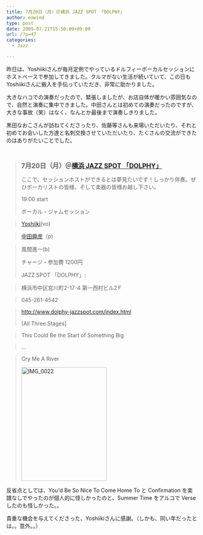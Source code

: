 ```yaml
---
title: 7月20日（月）＠横浜 JAZZ SPOT 「DOLPHY」
author: eawind
type: post
date: 2009-07-21T15:50:09+09:00
url: /?p=47
categories:
  - Jazz

---
```

昨日は、Yoshiikiさんが毎月定例でやっているドルフィーボーカルセッションにホストベースで参加してきました。クルマがない生活が続いていて、この日もYoshiikiさんに搬入を手伝っていただき、非常に助かりました。

大きなハコでの演奏だったので、緊張しましたが、お店自体が暖かい雰囲気なので、自然と演奏に集中できました。中田さんとは初めての演奏だったのですが、大きな事故（笑）はなく、なんとか最後まで演奏しきりました。

黒田なおこさんが訪ねてくださったり、佐藤等さんも来場いただいたり、それと初めてお会いした方達と名刺交換させていただいたり、たくさんの交流ができたのはありがたいことでした。

&nbsp;

> **<big>7月20日（月）＠<a href="http://www.dolphy-jazzspot.com/index.html" target="_blank">横浜 JAZZ SPOT 「DOLPHY」</a></big>**
> 
> ここで、セッションホストができるとは夢見たいです！しっかり伴奏。ぜひボーカリストの皆様、そして楽器の皆様お越し下さい。
> 
> 19:00 start
> 
> ボーカル・ジャムセッション
  
> <a href="http://www.yoshiiki.com/" target="_blank">Yoshiiki</a>(vo)
  
> <a href="http://www.penta-jazz.com/" target="_blank">中田舜彦</a>（p)
  
> 風間進一(b)
> 
> チャージ・参加費 1200円
> 
> JAZZ SPOT 「DOLPHY」:
  
> 横浜市中区宮川町2-17-4 第一西村ビル2Ｆ
  
> 045-261-4542
  
> <a href="http://www.dolphy-jazzspot.com/index.html" target="_blank">http://www.dolphy-jazzspot.com/index.html</a>
> 
> [All Three Stages]
  
> This Could Be the Start of Something Big
  
> &#8230;
  
> Cry Me A River
> 
> <span class="mt-enclosure mt-enclosure-image" style="display: inline;"><a href="/img/wp/2009/07/IMG_0022.jpg"><img class="alignnone size-medium wp-image-801" src="/img/wp/2009/07/IMG_0022.jpg" alt="IMG_0022" width="225" height="300" srcset="/img/wp/2009/07/IMG_0022.jpg 225w, /img/wp/2009/07/IMG_0022-768x1024.jpg 768w, /img/wp/2009/07/IMG_0022.jpg 1536w" sizes="(max-width: 225px) 100vw, 225px" /></a></span>

反省点としては、You'd Be So Nice To Come Home To と Confirmation を楽譜なしでやったのが個人的に怪しかったのと、Summer Time をアルコで Verse したのも怪しかった。。

貴重な機会を与えてくださった、Yoshiikiさんに感謝。（しかも、同い年だったとは。。意外。。）
